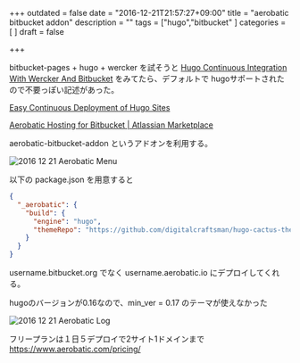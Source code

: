 +++
outdated = false
date = "2016-12-21T21:57:27+09:00"
title = "aerobatic bitbucket addon"
description = ""
tags = ["hugo","bitbucket"
]
categories = [
]
draft = false

+++



bitbucket-pages + hugo + wercker を試そうと [Hugo Continuous Integration With Wercker And Bitbucket](https://www.aerobatic.com/blog/hugo-continuous-integration-with-wercker-aerobatic-and-bitbucket) をみてたら、デフォルトで hugoサポートされたので不要っぽい記述があった。

[Easy Continuous Deployment of Hugo Sites](https://www.aerobatic.com/blog/easy-hugo-continuous-deployment)

[Aerobatic Hosting for Bitbucket \| Atlassian Marketplace](https://marketplace.atlassian.com/plugins/aerobatic-bitbucket-addon/cloud/overview)


aerobatic-bitbucket-addon というアドオンを利用する。

![2016 12 21 Aerobatic Menu](/images/2016-12-21-aerobatic-menu.png)

以下の package.json を用意すると

```json
{
  "_aerobatic": {
    "build": {
      "engine": "hugo",
      "themeRepo": "https://github.com/digitalcraftsman/hugo-cactus-theme"
    }
  }
}
```

username.bitbucket.org でなく username.aerobatic.io にデプロイしてくれる。


hugoのバージョンが0.16なので、min_ver = 0.17 のテーマが使えなかった

![2016 12 21 Aerobatic Log](/images/2016-12-21-aerobatic-log.png)

フリープランは１日５デプロイで2サイト1ドメインまで https://www.aerobatic.com/pricing/

